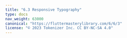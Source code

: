 ```yaml
---
title: "6.3 Responsive Typography"
type: docs
nav_weight: 63000
canonical: "https://fluttermasterylibrary.com/6/6/3"
license: "© 2023 Tokenizer Inc. CC BY-NC-SA 4.0"
---
```

